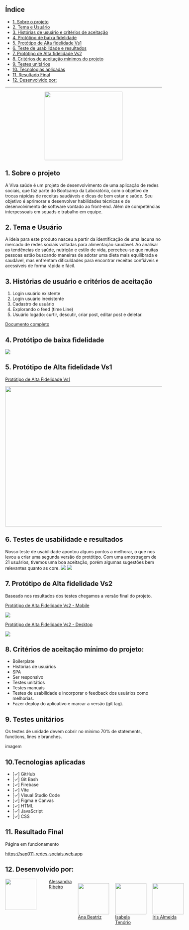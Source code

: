 ## Índice

* [1. Sobre o projeto](#1-sobre-o-projeto)
* [2. Tema e Usuário](#2-tema-e-usuario)
* [3. Histórias de usuário e critérios de aceitação](#3-histórias-de-usuario-e-criterios-de-aceitacao)
* [4. Protótipo de baixa fidelidade](#4-prototipo-de-baixa-fidelidade)
* [5. Protótipo de Alta fidelidade Vs1](#6-protótipo-de-alta-fidelidade-vs1)
* [6. Teste de usabilidade e resultados](#5-teste-de-usabilidade-e-resultados)
* [7. Protótipo de Alta fidelidade Vs2](#6-protótipo-de-alta-fidelidade-vs2)
* [8. Critérios de aceitação mínimos do projeto](#5-criterios-de-aceitação-mínimos-do-projeto)
* [9. Testes unitários](#7-testes-unitarios)
* [10. Tecnologias aplicadas](#7-tecnologias-aplicadas)
* [11. Resultado Final](#7-rsultado-final)
* [12. Desenvolvido por:](#7-entrega)

***


<div style="text-align: center;">
   <img src="./src/img/Logo.png" width="250" height="220"/>
</div>


## 1. Sobre o projeto

A Viva saúde é um projeto de desenvolvimento de uma aplicação de redes sociais, que faz parte do Bootcamp da Laboratória, com o objetivo de trocas rápidas de receitas saudáveis e dicas de bem estar e saúde. 
Seu objetivo é aprimorar e desenvolver habilidades técnicas e de desenvolvimento de software vontado ao front-end. Além de competências interpessoais em squads e trabalho em equipe.

## 2. Tema e Usuário

A ideia para este produto nasceu a partir da identificação de uma lacuna no mercado de redes sociais voltadas para alimentação saudável. Ao analisar as tendências de saúde, nutrição e estilo de vida, percebeu-se que muitas pessoas estão buscando maneiras de adotar uma dieta mais equilibrada e saudável, mas enfrentam dificuldades para encontrar receitas confiáveis e acessíveis de forma rápida e fácil. 

## 3. Histórias de usuário e critérios de aceitação

1. Login usuário existente
2. Login usuário inexistente
3. Cadastro de usuário
4. Explorando o feed (time Line)
5. Usuário logado: curtir, descutir, criar post, editar post e deletar.

<a href="./src/img/ui.pdf" target="_blank"> Documento completo</a>

## 4. Protótipo de baixa fidelidade

<img src="./src/img/baixa.png" />

## 5. Protótipo de Alta fidelidade Vs1

<a href="https://www.figma.com/proto/nVcr69GfJRnheHFSWDHOGV/Redes-Sociais?type=design&node-id=71-3&t=KYOfdIAcGbPRhEWK-0&scaling=min-zoom&page-id=0%3A1&starting-point-node-id=71%3A3" target="_blank"> Protótipo de Alta Fidelidade Vs1 </a>

<img src="./src/img/alta_vs1.png" width="550" height="450"/>

## 6. Testes de usabilidade e resultados

Nosso teste de usabilidade apontou alguns pontos a melhorar, o que nos levou a criar uma segunda versão do protótipo. Com uma amostragem de 21 usuários, tivemos uma boa aceitação, porém algumas sugestões bem relevantes quanto as core.
<img src="./src/img/comentarios.png" />
<img src="./src/img/layout.png" />


## 7. Protótipo de Alta fidelidade Vs2

Baseado nos resultados dos testes chegamos a versão final do projeto. 

<p><a href="https://www.canva.com/design/DAFtJ8Yn5G4/mA-gaEUdfzdqERQrRX59gg/view?mode=prototype#p-gina-sem-nome" target="_blank"> Protótipo de Alta Fidelidade Vs2 - Mobile </a></p>

<img src="./src/img/alta_mobile.png" />

<p><a href="https://www.canva.com/design/DAFs87DKgZo/pQn7zV3X9Oo9-tuUmW_fxA/view?mode=prototype#p-gina-sem-nome" target="_blank"> Protótipo de Alta Fidelidade Vs2 - Desktop </a></p>

<img src="./src/img/alta_desk.png" />

## 8. Critérios de aceitação mínimo do projeto:
* Boilerplate
* Histórias de usuários
* SPA 
* Ser responsivo
* Testes unitátios
* Testes manuais
* Testes de usabilidade e incorporar o feedback dos usuários como melhorias.
* Fazer deploy do aplicativo e marcar a versão (git tag).

## 9. Testes unitários
Os testes de unidade devem cobrir no mínimo 70% de statements, functions, lines e branches.

imagem

## 10.Tecnologias aplicadas

* [✓] GitHub
* [✓] Git Bash
* [✓] Firebase
* [✓] Vite
* [✓] Visual Studio Code
* [✓] Figma e Canvas
* [✓] HTML
* [✓] JavaScript
* [✓] CSS

## 11. Resultado Final

 <p> Página em funcionamento </p>
 
 https://sap011-redes-sociais.web.app 

## 12. Desenvolvido por:
<div style="display: flex; gap: 20px;">  
  <img loading="ale" src="https://avatars.githubusercontent.com/u/119016766?s=96&v=4" width=100><br>
    <a href="https://github.com/ribeirober1208">Alessandra Ribeiro</a>
   
 <img loading="ana" src="https://avatars.githubusercontent.com/u/127709254?v=4" width=100><br>
    <a href="https://github.com/anabfer">Ana Beatriz</a>
    
<img loading="lazy" src="https://avatars.githubusercontent.com/u/117682146?s=400&u=fb1bd6336cde2b5f4c0fd922206c20e89804b67b&v=4" width=100><br>
   <a href="https://github.com/belatenorio">Isabela Tenório</a>
    
<img loading="iris" src="https://avatars.githubusercontent.com/u/78813321?v=4" width=100><br>
  <a href="https://github.com/irixalmeida">Iris Almeida</a>
   
</div>